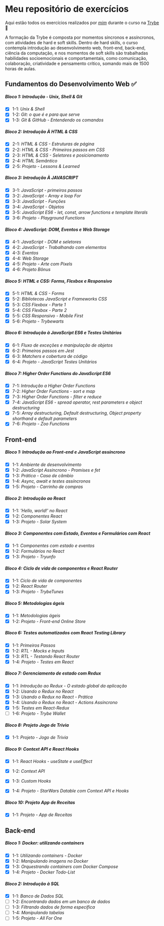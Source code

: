 # Meu repositório de exercícios

Aqui estão todos os exercícios realizados por _[mim](https://linkedin.com/in/laís-de-lima-arantes)_ durante o curso na [Trybe](https://www.betrybe.com/) :rocket:

   A formação da Trybe é composta por momentos síncronos e assíncronos, com atividades de hard e soft skills. Dentro de hard skills, o curso contempla introdução ao desenvolvimento web, front-end, back-end, ciência da computação, e nos momentos de soft skills são trabalhadas habilidades socioemocionais e comportamentais, como comunicação, colaboração, criatividade e pensamento crítico, somando mais de 1500 horas de aulas.

## Fundamentos do Desenvolvimento Web :white_check_mark:

##### Bloco 1: Introdução - Unix, Shell & Git

- [X] 1-1: _Unix & Shell_
- [X] 1-2: _Git: o que é e para que serve_
- [X] 1-3: _Git & GitHub - Entendendo os comandos_

##### Bloco 2: Introdução À HTML & CSS

- [X] 2-1: _HTML & CSS - Estruturas de página_
- [X] 2-2: _HTML & CSS - Primeiros passos em CSS_
- [X] 2-3: _HTML & CSS - Seletores e posicionamento_   
- [X] 2-4: _HTML Semântico_
- [X] 2-5: _Projeto - Lessons & Learned_

##### Bloco 3: Introdução À JAVASCRIPT

- [X] 3-1: _JavaScript - primeiros passos_
- [X] 3-2: _JavaScript - Array e loop For_
- [X] 3-3: _JavaScript - Funções_   
- [X] 3-4: _JavaScript - Objetos_
- [X] 3-5: _JavaScript ES6 - let, const, arrow functions e template literals_
- [X] 3-6: _Projeto - Playground Functions_

##### Bloco 4: JavaScript: DOM, Eventos e Web Storage

- [X] 4-1: _JavaScript - DOM e seletores_
- [X] 4-2: _JavaScript - Trabalhando com elementos_
- [X] 4-3: _Eventos_   
- [X] 4-4: _Web Storage_
- [X] 4-5: _Projeto - Arte com Pixels_
- [X] 4-6: _Projeto Bônus_

##### Bloco 5: HTML e CSS: Forms, Flexbox e Responsivo

- [X] 5-1: _HTML & CSS - Forms_
- [X] 5-2: _Bibliotecas JavaScript e Frameworks CSS_
- [X] 5-3: _CSS Flexbox - Parte 1_   
- [X] 5-4: _CSS Flexbox - Parte 2_
- [X] 5-5: _CSS Responsivo - Mobile First_
- [X] 5-6: _Projeto - Trybewarts_

##### Bloco 6: Introdução à JavaScript ES6 e Testes Unitários

- [X] 6-1: _Fluxo de exceções e manipulação de objetos_
- [X] 6-2: _Primeiros passos em Jest_
- [X] 6-3: _Matchers e cobertura de código_   
- [X] 6-4: _Projeto - JavaScript Testes Unitários_

##### Bloco 7: Higher Order Functions do JavaScript ES6

- [X] 7-1: _Introdução a Higher Order Functions_
- [X] 7-2: _Higher Order Functions - sort e map_
- [X] 7-3: _Higher Order Functions - filter e reduce_   
- [X] 7-4: _JavaScript ES6 - spread operator, rest parameters e object destructuring_
- [X] 7-5: _Array destructuring, Default destructuring, Object property shorthand e default parameters_   
- [X] 7-6: _Projeto - Zoo Functions_

## Front-end

##### Bloco 1: Introdução ao Front-end e JavaScript assíncrono

- [X] 1-1: _Ambiente de desenvolvimento_
- [X] 1-2: _JavaScript Assíncrono - Promises e fet_
- [X] 1-3: _Prática - Casa de câmbio_
- [X] 1-4: _Async, await e testes assíncronos_
- [X] 1-5: _Projeto - Carrinho de compras_

##### Bloco 2: Introdução ao React

- [X] 1-1: _'Hello, world!' no React_
- [X] 1-2: _Componentes React_
- [X] 1-3: _Projeto - Solar System_

##### Bloco 3: Componentes com Estado, Eventos e Formulários com React

- [X] 1-1: _Componentes com estado e eventos_
- [X] 1-2: _Formulários no React_
- [X] 1-3: _Projeto - Tryunfo_

##### Bloco 4: Ciclo de vida de componentes e React Router

- [X] 1-1: _Ciclo de vida de componentes_
- [X] 1-2: _React Router_
- [X] 1-3: _Projeto - TrybeTunes_

##### Bloco 5: Metodologias ágeis

- [X] 1-1: _Metodologias ágeis_
- [X] 1-2: _Projeto - Front-end Online Store_

##### Bloco 6: Testes automatizados com React Testing Library

- [X] 1-1: _Primeiros Passos_
- [X] 1-2: _RTL - Mocks e Inputs_
- [X] 1-3: _RTL - Testando React Router_
- [X] 1-4: _Projeto - Testes em React_

##### Bloco 7: Gerenciamento de estado com Redux

- [X] 1-1: _Introdução ao Redux - O estado global da aplicação_
- [X] 1-2: _Usando o Redux no React_
- [X] 1-3: _Usando o Redux no React - Prática_
- [X] 1-4: _Usando o Redux no React - Actions Assíncrono_
- [X] 1-5: _Testes em React-Redux_
- [ ] 1-6: _Projeto - Trybe Wallet_

##### Bloco 8: Projeto Jogo de Trivia

- [X] 1-1: _Projeto - Jogo de Trivia_

##### Bloco 9: Context API e React Hooks

- [X] 1-1: _React Hooks - useState e useEffect_
- [X] 1-2: _Context API_
- [X] 1-3: _Custom Hooks_
- [X] 1-4: _Projeto - StarWars Datable com Context API e Hooks_


##### Bloco 10: Projeto App de Receitas

- [X] 1-1: _Projeto - App de Receitas_

## Back-end

##### Bloco 1: Docker: utilizando containers

- [X] 1-1: _Utilizando containers - Docker_
- [X] 1-2: _Manipulando imagens no Docker_
- [X] 1-3: _Orquestrando containers com Docker Compose_
- [X] 1-4: _Projeto - Docker Todo-List_

##### Bloco 2: Introdução à SQL

- [X] 1-1: _Banco de Dados SQL_
- [ ] 1-2: _Encontrando dados em um banco de dados_
- [ ] 1-3: _Filtrando dados de forma específica_
- [ ] 1-4: _Manipulando tabelas_
- [ ] 1-5: _Projeto - All For One_

